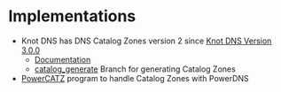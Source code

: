 # Implementations

* Knot DNS has DNS Catalog Zones version 2 since [Knot DNS Version 3.0.0](https://www.knot-dns.cz/2020-09-09-version-300.html)
  * [Documentation](https://www.knot-dns.cz/docs/3.0/html/configuration.html#catalog-zones)
  * [catalog_generate](https://gitlab.nic.cz/knot/knot-dns/-/tree/catalog_generate) Branch for generating Catalog Zones
* [PowerCATZ](https://github.com/PowerDNS/powercatz/) program to handle Catalog Zones with PowerDNS

